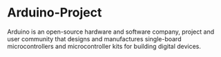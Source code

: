 # Arduino-Project
Arduino is an open-source hardware and software company, project and user community that designs and manufactures single-board microcontrollers and microcontroller kits for building digital devices.
